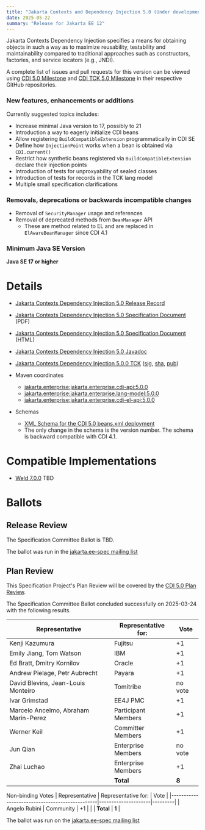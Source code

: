 ```yaml
---
title: "Jakarta Contexts and Dependency Injection 5.0 (Under development)"
date: 2025-05-22
summary: "Release for Jakarta EE 12"
---
```


Jakarta Contexts Dependency Injection specifies a means for obtaining objects in such a way as to maximize reusability, testability and maintainability compared to traditional approaches such as constructors, factories, and service locators (e.g., JNDI).

A complete list of issues and pull requests for this version can be viewed using [CDI 5.0 Milestone](https://github.com/jakartaee/cdi/milestone/2) and [CDI TCK 5.0 Milestone](https://github.com/jakartaee/cdi-tck/milestone/2) in their respective GitHub repositories.

### New features, enhancements or additions
<!-- List here -->
Currently suggested topics includes:
* Increase minimal Java version to 17, possibly to 21
* Introduction a way to eagerly initialize CDI beans
* Allow registering `BuildCompatibleExtension` programmatically in CDI SE
* Define how `InjectionPoint` works when a bean is obtained via `CDI.current()`
* Restrict how synthetic beans registered via `BuildCompatibleExtension` declare their injection points
* Introduction of tests for unproxyability of sealed classes
* Introduction of tests for records in the TCK lang model
* Multiple small specification clarifications

### Removals, deprecations or backwards incompatible changes
<!-- List here -->
* Removal of `SecurityManager` usage and references
* Removal of deprecated methods from `BeanManager` API
  * These are method related to EL and are replaced in `ElAwareBeanManager` since CDI 4.1

### Minimum Java SE Version
<!-- Specify the minimum required Java SE version for this specification -->
**Java SE 17 or higher**

# Details

* [Jakarta Contexts Dependency Injection 5.0 Release Record](https://projects.eclipse.org/projects/ee4j.cdi/releases/cdi-5.0)
* [Jakarta Contexts Dependency Injection 5.0 Specification Document](./jakarta-cdi-spec-5.0.pdf) (PDF)
* [Jakarta Contexts Dependency Injection 5.0 Specification Document](./jakarta-cdi-spec-5.0.html) (HTML)
* [Jakarta Contexts Dependency Injection 5.0 Javadoc](./apidocs)
* [Jakarta Contexts Dependency Injection 5.0.0 TCK](https://www.eclipse.org/downloads/download.php?file=/ee4j/cdi/5.0/cdi-tck-5.0.0-dist.zip)
([sig](https://download.eclipse.org/jakartaee/cdi/5.0/TBD.zip.sig),
[sha](https://download.eclipse.org/jakartaee/cdi/5.0/TBD.zip.sha256),
[pub](https://raw.githubusercontent.com/jakartaee/specification-committee/master/jakartaee-spec-committee.pub))

* Maven coordinates
  * [jakarta.enterprise:jakarta.enterprise.cdi-api:5.0.0](https://central.sonatype.com/artifact/jakarta.enterprise/jakarta.enterprise.cdi-api/5.0.0/jar)
  * [jakarta.enterprise:jakarta.enterprise.lang-model:5.0.0](https://central.sonatype.com/artifact/jakarta.enterprise/jakarta.enterprise.lang-model/5.0.0/jar)
  * [jakarta.enterprise:jakarta.enterprise.cdi-el-api:5.0.0](https://central.sonatype.com/artifact/jakarta.enterprise/jakarta.enterprise.cdi-el-api/5.0.0/jar)

* Schemas
  * [XML Schema for the CDI 5.0 beans.xml deployment](https://jakarta.ee/xml/ns/jakartaee/beans_5_0.xsd)
  * The only change in the schema is the version number. The schema is backward compatible with CDI 4.1.

# Compatible Implementations

* [Weld 7.0.0](https://weld.cdi-spec.org/download/) TBD

# Ballots

## Release Review

The Specification Committee Ballot is TBD.

The ballot was run in the [jakarta.ee-spec mailing list](https://www.eclipse.org/lists/jakarta.ee-spec/msg02354.html)

## Plan Review

This Specification Project's Plan Review will be covered by the [CDI 5.0 Plan Review](https://projects.eclipse.org/projects/ee4j.cdi/releases/cdi-5.0/plan).

The Specification Committee Ballot concluded successfully on 2025-03-24 with the following results.

| Representative                                 | Representative for: |  Vote   |
|------------------------------------------------|---------------------|---------|
| Kenji Kazumura                                 | Fujitsu             |   +1    |
| Emily Jiang, Tom Watson                        | IBM                 |   +1    |
| Ed Bratt, Dmitry Kornilov                      | Oracle              |   +1    |
| Andrew Pielage, Petr Aubrecht                  | Payara              |   +1    |
| David Blevins, Jean-Louis Monteiro             | Tomitribe           | no vote |
| Ivar Grimstad                                  | EE4J PMC            |   +1    |
| Marcelo Ancelmo, Abraham Marin-Perez           | Participant Members |   +1    |
| Werner Keil                                    | Committer Members   |   +1    |
| Jun Qian                                       | Enterprise Members  | no vote |
| Zhai Luchao                                    | Enterprise Members  |   +1    |
|                                                | **Total**           |  **8**  |

Non-binding Votes
| Representative                                 | Representative for: |  Vote   |
|------------------------------------------------|---------------------|---------|
| Angelo Rubini                                  | Community           |   +1    |
|                                                | **Total**           |  **1**  |

The ballot was run on the [jakarta.ee-spec mailing list](https://www.eclipse.org/lists/jakarta.ee-spec/msg03737.html)
